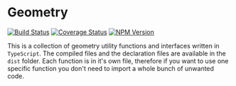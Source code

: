 # Geometry

[![Build Status](https://travis-ci.org/joppe/geometry.svg?branch=master)](https://travis-ci.org/joppe/geometry) [![Coverage Status](https://coveralls.io/repos/github/joppe/geometry/badge.svg?branch=master)](https://coveralls.io/github/joppe/geometry?branch=master) [![NPM Version](https://img.shields.io/npm/v/@apestaartje/geometry.svg?style=flat-square)](https://www.npmjs.com/package/@apestaartje/geometry)

This is a collection of geometry utility functions and interfaces written in `TypeScript`. The compiled files and the declaration files 
are available in the `dist` folder. 
Each function is in it's own file, therefore if you want to use one specific function you don't need to import a whole
bunch of unwanted code.
